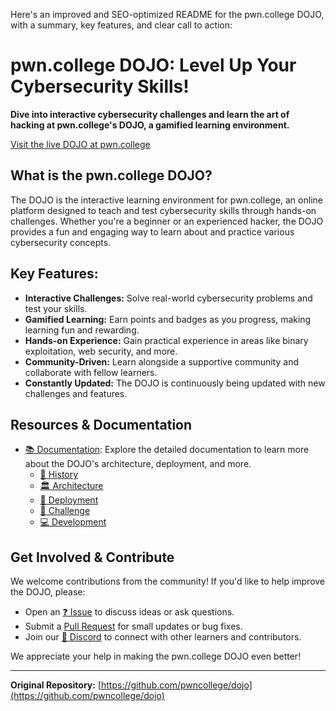 Here's an improved and SEO-optimized README for the pwn.college DOJO, with a summary, key features, and clear call to action:

# pwn.college DOJO: Level Up Your Cybersecurity Skills!

**Dive into interactive cybersecurity challenges and learn the art of hacking at pwn.college's DOJO, a gamified learning environment.**

[Visit the live DOJO at pwn.college](https://pwn.college)

## What is the pwn.college DOJO?

The DOJO is the interactive learning environment for pwn.college, an online platform designed to teach and test cybersecurity skills through hands-on challenges. Whether you're a beginner or an experienced hacker, the DOJO provides a fun and engaging way to learn about and practice various cybersecurity concepts.

## Key Features:

*   **Interactive Challenges:** Solve real-world cybersecurity problems and test your skills.
*   **Gamified Learning:** Earn points and badges as you progress, making learning fun and rewarding.
*   **Hands-on Experience:** Gain practical experience in areas like binary exploitation, web security, and more.
*   **Community-Driven:** Learn alongside a supportive community and collaborate with fellow learners.
*   **Constantly Updated:** The DOJO is continuously being updated with new challenges and features.

## Resources & Documentation

*   [📚 Documentation](./docs): Explore the detailed documentation to learn more about the DOJO's architecture, deployment, and more.
    *   [📜 History](./docs/history.md)
    *   [🏛️ Architecture](./docs/architecture.md)
    *   [🚀 Deployment](./docs/deployment.md)
    *   [🚩 Challenge](./docs/challenge.md)
    *   [💻 Development](./docs/development.md)

## Get Involved & Contribute

We welcome contributions from the community! If you'd like to help improve the DOJO, please:

*   Open an [❓ Issue](../../issues) to discuss ideas or ask questions.
*   Submit a [Pull Request](https://github.com/pwncollege/dojo/pulls) for small updates or bug fixes.
*   Join our [💬 Discord](https://discord.gg/pwncollege) to connect with other learners and contributors.

We appreciate your help in making the pwn.college DOJO even better!

---

**Original Repository:**  [https://github.com/pwncollege/dojo](https://github.com/pwncollege/dojo)